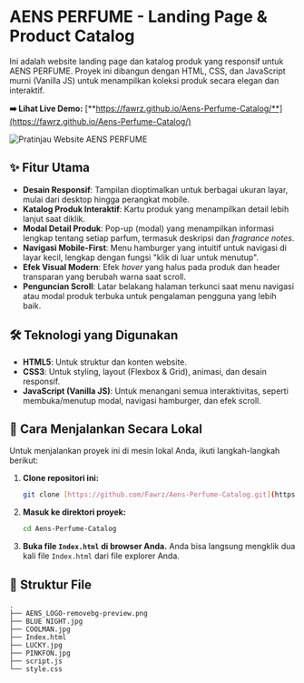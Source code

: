 # AENS PERFUME - Landing Page & Product Catalog

Ini adalah website landing page dan katalog produk yang responsif untuk AENS PERFUME. Proyek ini dibangun dengan HTML, CSS, dan JavaScript murni (Vanilla JS) untuk menampilkan koleksi produk secara elegan dan interaktif.

**➡️ Lihat Live Demo:** [**https://fawrz.github.io/Aens-Perfume-Catalog/**](https://fawrz.github.io/Aens-Perfume-Catalog/)

![Pratinjau Website AENS PERFUME](https://i.imgur.com/k2H9bY7.png)

## ✨ Fitur Utama

-   **Desain Responsif**: Tampilan dioptimalkan untuk berbagai ukuran layar, mulai dari desktop hingga perangkat mobile.
-   **Katalog Produk Interaktif**: Kartu produk yang menampilkan detail lebih lanjut saat diklik.
-   **Modal Detail Produk**: Pop-up (modal) yang menampilkan informasi lengkap tentang setiap parfum, termasuk deskripsi dan *fragrance notes*.
-   **Navigasi Mobile-First**: Menu hamburger yang intuitif untuk navigasi di layar kecil, lengkap dengan fungsi "klik di luar untuk menutup".
-   **Efek Visual Modern**: Efek *hover* yang halus pada produk dan header transparan yang berubah warna saat scroll.
-   **Penguncian Scroll**: Latar belakang halaman terkunci saat menu navigasi atau modal produk terbuka untuk pengalaman pengguna yang lebih baik.

## 🛠️ Teknologi yang Digunakan

-   **HTML5**: Untuk struktur dan konten website.
-   **CSS3**: Untuk styling, layout (Flexbox & Grid), animasi, dan desain responsif.
-   **JavaScript (Vanilla JS)**: Untuk menangani semua interaktivitas, seperti membuka/menutup modal, navigasi hamburger, dan efek scroll.

## 🚀 Cara Menjalankan Secara Lokal

Untuk menjalankan proyek ini di mesin lokal Anda, ikuti langkah-langkah berikut:

1.  **Clone repositori ini:**
    ```bash
    git clone [https://github.com/Fawrz/Aens-Perfume-Catalog.git](https://github.com/Fawrz/Aens-Perfume-Catalog.git)
    ```

2.  **Masuk ke direktori proyek:**
    ```bash
    cd Aens-Perfume-Catalog
    ```

3.  **Buka file `Index.html` di browser Anda.**
    Anda bisa langsung mengklik dua kali file `Index.html` dari file explorer Anda.

## 📂 Struktur File

```
.
├── AENS_LOGO-removebg-preview.png
├── BLUE NIGHT.jpg
├── COOLMAN.jpg
├── Index.html
├── LUCKY.jpg
├── PINKFON.jpg
├── script.js
└── style.css
```
